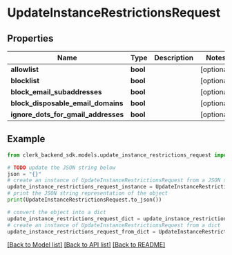 # UpdateInstanceRestrictionsRequest


## Properties

Name | Type | Description | Notes
------------ | ------------- | ------------- | -------------
**allowlist** | **bool** |  | [optional] 
**blocklist** | **bool** |  | [optional] 
**block_email_subaddresses** | **bool** |  | [optional] 
**block_disposable_email_domains** | **bool** |  | [optional] 
**ignore_dots_for_gmail_addresses** | **bool** |  | [optional] 

## Example

```python
from clerk_backend_sdk.models.update_instance_restrictions_request import UpdateInstanceRestrictionsRequest

# TODO update the JSON string below
json = "{}"
# create an instance of UpdateInstanceRestrictionsRequest from a JSON string
update_instance_restrictions_request_instance = UpdateInstanceRestrictionsRequest.from_json(json)
# print the JSON string representation of the object
print(UpdateInstanceRestrictionsRequest.to_json())

# convert the object into a dict
update_instance_restrictions_request_dict = update_instance_restrictions_request_instance.to_dict()
# create an instance of UpdateInstanceRestrictionsRequest from a dict
update_instance_restrictions_request_from_dict = UpdateInstanceRestrictionsRequest.from_dict(update_instance_restrictions_request_dict)
```
[[Back to Model list]](../README.md#documentation-for-models) [[Back to API list]](../README.md#documentation-for-api-endpoints) [[Back to README]](../README.md)


